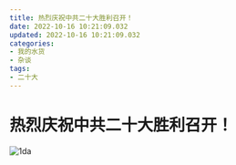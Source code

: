 ```yaml
---
title: 热烈庆祝中共二十大胜利召开！
date: 2022-10-16 10:21:09.032
updated: 2022-10-16 10:21:09.032
categories: 
- 我的水货
- 杂谈
tags: 
- 二十大
---
```


# 热烈庆祝中共二十大胜利召开！

![1da](https://www.wangshengjj.work/upload/2022/10/1da.webp)
